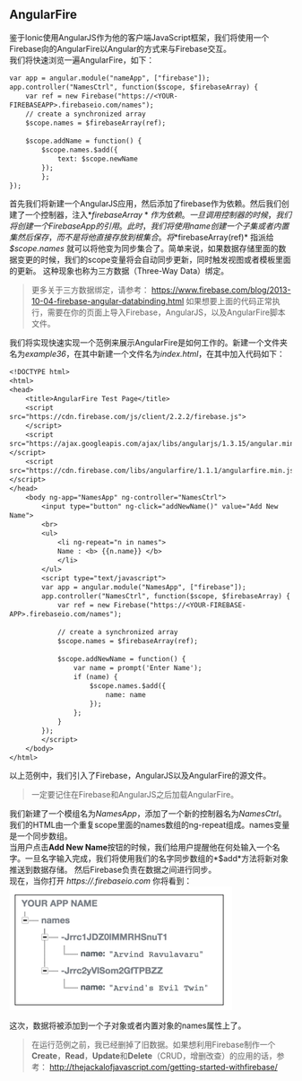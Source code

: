 ## AngularFire
鉴于Ionic使用AngularJS作为他的客户端JavaScript框架，我们将使用一个Firebase向的AngularFire以Angular的方式来与Firebase交互。  
我们将快速浏览一遍AngularFire，如下：
```
var app = angular.module("nameApp", ["firebase"]);
app.controller("NamesCtrl", function($scope, $firebaseArray) {
    var ref = new Firebase("https://<YOUR-FIREBASEAPP>.firebaseio.com/names");
    // create a synchronized array
    $scope.names = $firebaseArray(ref);

    $scope.addName = function() {
        $scope.names.$add({
            text: $scope.newName
        });
        };
});
```
首先我们将新建一个AngularJS应用，然后添加了firebase作为依赖。然后我们创建了一个控制器，注入*$firebaseArray*作为依赖。
一旦调用控制器的时候，我们将创建一个Firebase App的引用。此时，我们将使用name创建一个子集或者内置集然后保存，而不是将他直接存放到根集合。  
将*$firebaseArray(ref)* 指派给 *$scope.names* 就可以将他变为同步集合了。简单来说，如果数据存储里面的数据变更的时候，我们的scope变量将会自动同步更新，同时触发视图或者模板里面的更新。
这种现象也称为三方数据（Three-Way Data）绑定。
> 更多关于三方数据绑定，请参考： https://www.firebase.com/blog/2013-10-04-firebase-angular-databinding.html
如果想要上面的代码正常执行，需要在你的页面上导入Firebase，AngularJS，以及AngularFire脚本文件。

我们将实现快速实现一个范例来展示AngularFire是如何工作的。新建一个文件夹名为*example36*，在其中新建一个文件名为*index.html*，在其中加入代码如下：
```
<!DOCTYPE html>
<html>
<head>
    <title>AngularFire Test Page</title>
    <script src="https://cdn.firebase.com/js/client/2.2.2/firebase.js">
    </script>
    <script src="https://ajax.googleapis.com/ajax/libs/angularjs/1.3.15/angular.min.js"></script>
    <script src="https://cdn.firebase.com/libs/angularfire/1.1.1/angularfire.min.js"></script>
</head>
    <body ng-app="NamesApp" ng-controller="NamesCtrl">
        <input type="button" ng-click="addNewName()" value="Add New Name">
        <br>
        <ul>
            <li ng-repeat="n in names">
            Name : <b> {{n.name}} </b>
            </li>
        </ul>
        <script type="text/javascript">
        var app = angular.module("NamesApp", ["firebase"]);
        app.controller("NamesCtrl", function($scope, $firebaseArray) {
            var ref = new Firebase("https://<YOUR-FIREBASE-APP>.firebaseio.com/names");

            // create a synchronized array
            $scope.names = $firebaseArray(ref);

            $scope.addNewName = function() {
                var name = prompt('Enter Name');
                if (name) {
                    $scope.names.$add({
                        name: name
                    });
                };
            }
        });
        </script>
    </body>
</html>
```
以上范例中，我们引入了Firebase，AngularJS以及AngularFire的源文件。
> 一定要记住在Firebase和AngularJS之后加载AngularFire。

我们新建了一个模组名为*NamesApp*，添加了一个新的控制器名为*NamesCtrl*。我们的HTML由一个重复scope里面的names数组的ng-repeat组成。names变量是一个同步数组。  
当用户点击**Add New Name**按钮的时候，我们给用户提醒他在何处输入一个名字。一旦名字输入完成，我们将使用我们的名字同步数组的*$add*方法将新对象推送到数据存储。
然后Firebase负责在数据之间进行同步。  
现在，当你打开 *https://<your-firebase-url>.firebaseio.com* 你将看到：  
![updated Firebase](imgs/chapter-8-1.png 'updated Firebase')

这次，数据将被添加到一个子对象或者内置对象的names属性上了。
> 在运行范例之前，我已经删掉了旧数据。如果想利用Firebase制作一个**Create**，**Read**，**Update**和**Delete**（CRUD，增删改查）的应用的话，参考：
http://thejackalofjavascript.com/getting-started-withfirebase/
